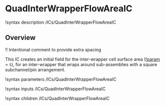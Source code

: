 # QuadInterWrapperFlowAreaIC

!syntax description /ICs/QuadInterWrapperFlowAreaIC

## Overview

!! Intentional comment to provide extra spacing

This IC creates an initial field for the inter-wrapper cell surface area ([!param](/ICs/QuadInterWrapperFlowAreaIC/variable) = `S`), for an inter-wrapper that wraps around sub-assemblies with a square subchannel/pin arrangement.

!syntax parameters /ICs/QuadInterWrapperFlowAreaIC

!syntax inputs /ICs/QuadInterWrapperFlowAreaIC

!syntax children /ICs/QuadInterWrapperFlowAreaIC
